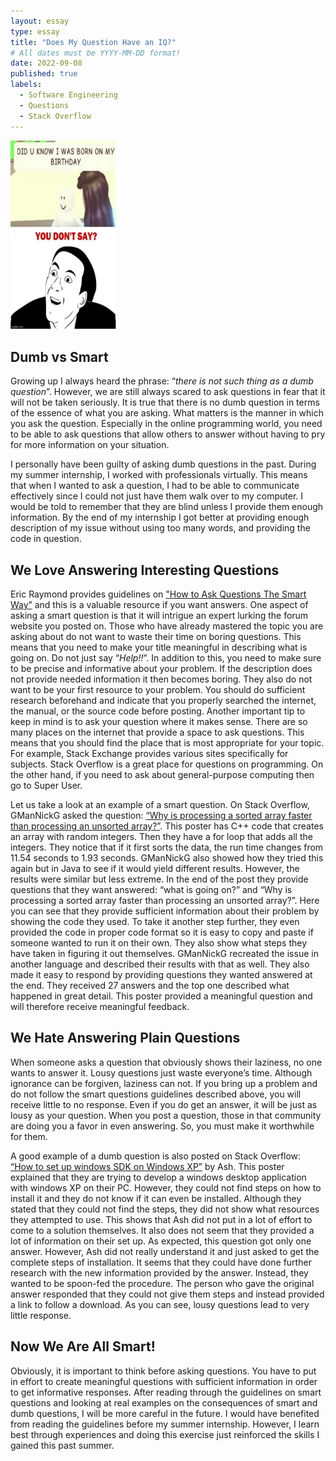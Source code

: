 ```yaml
---
layout: essay
type: essay
title: "Does My Question Have an IQ?"
# All dates must be YYYY-MM-DD format!
date: 2022-09-08
published: true
labels:
  - Software Engineering
  - Questions
  - Stack Overflow
---
```

<img width="170px" class="rounded float-start pe-4" src="../img/smartquestions.jpg">
 
## Dumb vs Smart
Growing up I always heard the phrase: “*there is not such thing as a dumb question*”.  However, we are still always scared to ask questions in fear that it will not be taken seriously.  It is true that there is no dumb question in terms of the essence of what you are asking.  What matters is the manner in which you ask the question.  Especially in the online programming world, you need to be able to ask questions that allow others to answer without having to pry for more information on your situation.

I personally have been guilty of asking dumb questions in the past.  During my summer internship, I worked with professionals virtually.  This means that when I wanted to ask a question, I had to be able to communicate effectively since I could not just have them walk over to my computer.  I would be told to remember that they are blind unless I provide them enough information.  By the end of my internship I got better at providing enough description of my issue without using too many words, and providing the code in question.

## We Love Answering Interesting Questions
Eric Raymond provides guidelines on ["How to Ask Questions The Smart Way”](http://www.catb.org/esr/faqs/smart-questions.html) and this is a valuable resource if you want answers.  One aspect of asking a smart question is that it will intrigue an expert lurking the forum website you posted on.  Those who have already mastered the topic you are asking about do not want to waste their time on boring questions.  This means that you need to make your title meaningful in describing what is going on.  Do not just say “*Help!!*”.  In addition to this, you need to make sure to be precise and informative about your problem.  If the description does not provide needed information it then becomes boring.  They also do not want to be your first resource to your problem.  You should do sufficient research beforehand and indicate that you properly searched the internet, the manual, or the source code before posting.  Another important tip to keep in mind is to ask your question where it makes sense.  There are so many places on the internet that provide a space to ask questions.  This means that you should find the place that is most appropriate for your topic.  For example, Stack Exchange provides various sites specifically for subjects.  Stack Overflow is a great place for questions on programming.  On the other hand, if you need to ask about general-purpose computing then go to Super User.

Let us take a look at an example of a smart question.  On Stack Overflow, GManNickG asked the question: [“Why is processing a sorted array faster than processing an unsorted array?”](https://stackoverflow.com/questions/11227809/why-is-processing-a-sorted-array-faster-than-processing-an-unsorted-array).  This poster has C++ code that creates an array with random integers.  Then they have a for loop that adds all the integers.  They notice that if it first sorts the data, the run time changes from 11.54 seconds to 1.93 seconds.  GManNickG also showed how they tried this again but in Java to see if it would yield different results.  However, the results were similar but less extreme.  In the end of the post they provide questions that they want answered: “what is going on?” and “Why is processing a sorted array faster than processing an unsorted array?”.  Here you can see that they provide sufficient information about their problem by showing the code they used.  To take it another step further, they even provided the code in proper code format so it is easy to copy and paste if someone wanted to run it on their own.  They also show what steps they have taken in figuring it out themselves.  GManNickG recreated the issue in another language and described their results with that as well.  They also made it easy to respond by providing questions they wanted answered at the end.  They received 27 answers and the top one described what happened in great detail.  This poster provided a meaningful question and will therefore receive meaningful feedback.  

## We Hate Answering Plain Questions
When someone asks a question that obviously shows their laziness, no one wants to answer it.  Lousy questions just waste everyone’s time.  Although ignorance can be forgiven, laziness can not.  If you bring up a problem and do not follow the smart questions guidelines described above, you will receive little to no response.  Even if you do get an answer, it will be just as lousy as your question.  When you post a question, those in that community are doing you a favor in even answering.  So, you must make it worthwhile for them.

A good example of a dumb question is also posted on Stack Overflow: [“How to set up windows SDK on Windows XP”](https://stackoverflow.com/questions/19628758/how-to-set-up-windows-sdk-on-windows-xp) by Ash.  This poster explained that they are trying to develop a windows desktop application with windows XP on their PC.  However, they could not find steps on how to install it and they do not know if it can even be installed.  Although they stated that they could not find the steps, they did not show what resources they attempted to use.  This shows that Ash did not put in a lot of effort to come to a solution themselves.  It also does not seem that they provided a lot of information on their set up.  As expected, this question got only one answer.  However, Ash did not really understand it and just asked to get the complete steps of installation.  It seems that they could have done further research with the new information provided by the answer.  Instead, they wanted to be spoon-fed the procedure.  The person who gave the original answer responded that they could not give them steps and instead provided a link to follow a download.  As you can see, lousy questions lead to very little response.

## Now We Are All Smart!
Obviously, it is important to think before asking questions.  You have to put in effort to create meaningful questions with sufficient information in order to get informative responses.  After reading through the guidelines on smart questions and looking at real examples on the consequences of smart and dumb questions, I will be more careful in the future.  I would have benefited from reading the guidelines before my summer internship.  However, I learn best through experiences and doing this exercise just reinforced the skills I gained this past summer.
